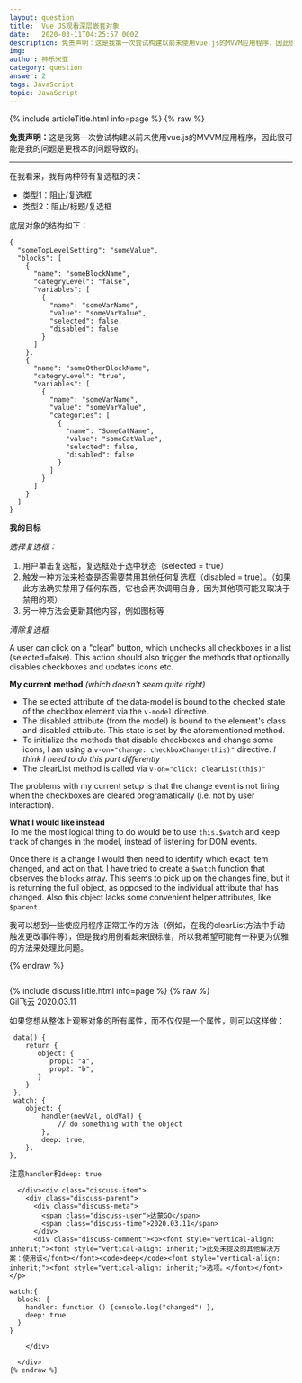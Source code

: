 ```yaml
---
layout: question
title:  Vue JS观看深层嵌套对象
date:   2020-03-11T04:25:57.000Z
description: 免责声明：这是我第一次尝试构建以前未使用vue.js的MVVM应用程序，因此很可能是我的问题是更根本的问题导致的。在我看来，我有两种带有复选框的块...
img: 
author: 神乐米亚
category: question
answer: 2
tags: JavaScript
topic: JavaScript
---
```

<div class="article-root">
  <div class="article">
    {% include articleTitle.html info=page %}
    {% raw %}
    <div class="article-content"><p><strong><font style="vertical-align: inherit;"><font style="vertical-align: inherit;">免责声明：</font></font></strong><font style="vertical-align: inherit;"><font style="vertical-align: inherit;">这是我第一次尝试构建以前未使用vue.js的MVVM应用程序，因此很可能是我的问题是更根本的问题导致的。</font></font></p>

<hr>

<p><font style="vertical-align: inherit;"><font style="vertical-align: inherit;">在我看来，我有两种带有复选框的块：</font></font></p>

<ul>
<li><font style="vertical-align: inherit;"><font style="vertical-align: inherit;">类型1：阻止/复选框</font></font></li>
<li><font style="vertical-align: inherit;"><font style="vertical-align: inherit;">类型2：阻止/标题/复选框</font></font></li>
</ul>

<p><font style="vertical-align: inherit;"><font style="vertical-align: inherit;">底层对象的结构如下：</font></font></p>

<pre><code>{<font></font>
  "someTopLevelSetting": "someValue",<font></font>
  "blocks": [<font></font>
    {<font></font>
      "name": "someBlockName",<font></font>
      "categryLevel": "false",<font></font>
      "variables": [<font></font>
        {<font></font>
          "name": "someVarName",<font></font>
          "value": "someVarValue",<font></font>
          "selected": false,<font></font>
          "disabled": false<font></font>
        }<font></font>
      ]<font></font>
    },<font></font>
    {<font></font>
      "name": "someOtherBlockName",<font></font>
      "categryLevel": "true",<font></font>
      "variables": [<font></font>
        {<font></font>
          "name": "someVarName",<font></font>
          "value": "someVarValue",<font></font>
          "categories": [<font></font>
            {<font></font>
              "name": "SomeCatName",<font></font>
              "value": "someCatValue",<font></font>
              "selected": false,<font></font>
              "disabled": false<font></font>
            }<font></font>
          ]<font></font>
        }<font></font>
      ]<font></font>
    }<font></font>
  ]<font></font>
}<font></font>
</code></pre>

<p><strong><font style="vertical-align: inherit;"><font style="vertical-align: inherit;">我的目标</font></font></strong></p>

<p><em><font style="vertical-align: inherit;"><font style="vertical-align: inherit;">选择复选框：</font></font></em></p>

<ol>
<li><font style="vertical-align: inherit;"><font style="vertical-align: inherit;">用户单击复选框，复选框处于选中状态（selected = true）</font></font></li>
<li><font style="vertical-align: inherit;"><font style="vertical-align: inherit;">触发一种方法来检查是否需要禁用其他任何复选框（disabled = true）。</font><font style="vertical-align: inherit;">（如果此方法确实禁用了任何东西，它也会再次调用自身，因为其他项可能又取决于禁用的项）</font></font></li>
<li><font style="vertical-align: inherit;"><font style="vertical-align: inherit;">另一种方法会更新其他内容，例如图标等</font></font></li>
</ol>

<p><em><font style="vertical-align: inherit;"><font style="vertical-align: inherit;">清除复选框</font></font></em></p>

<p>A user can click on a "clear" button, which unchecks all checkboxes in a list (selected=false). This action should also trigger the methods that optionally disables checkboxes and updates icons etc.</p>

<p><strong>My current method</strong> <em>(which doesn't seem quite right)</em><br></p>

<ul>
<li>The selected attribute of the data-model is bound to the checked
state of the checkbox element via the <code>v-model</code> directive.</li>
<li>The disabled attribute (from the model) is bound to the element's class and disabled attribute. This state is set by the aforementioned method.</li>
<li>To initialize the methods that disable checkboxes and change some icons, I am using a <code>v-on="change: checkboxChange(this)"</code> directive.
<em>I think I need to do this part differently</em></li>
<li>The clearList method is called via <code>v-on="click: clearList(this)"</code></li>
</ul>

<p>The problems with my current setup is that the change event is not firing when the checkboxes are cleared programatically (i.e. not by user interaction).</p>

<p><strong>What I would like instead</strong><br>
To me the most logical thing to do would be to use <code>this.$watch</code> and keep track of changes in the model, instead of listening for DOM events.</p>

<p>Once there is a change I would then need to identify which exact item changed, and act on that. I have tried to create a <code>$watch</code> function that observes the <code>blocks</code> array. This seems to pick up on the changes fine, but it is returning the full object, as opposed to the individual attribute that has changed. Also this object lacks some convenient helper attributes, like <code>$parent</code>.</p>

<p><font style="vertical-align: inherit;"><font style="vertical-align: inherit;">我可以想到一些使应用程序正常工作的方法（例如，在我的clearList方法中手动触发更改事件等），但是我的用例看起来很标准，所以我希望可能有一种更为优雅的方法来处理此问题。</font></font></p></div>
    {% endraw %}
  </div>
  <p style="height: 0;width:0;overflow: hidden;"> 第672篇《Vue JS观看深层嵌套对象》来自Winter(https://github.com/aiyld/aiyld.github.io)的站点</p>
  <div class="discuss-wrapper">
    {% include discussTitle.html info=page %}
    {% raw %}
    <div class="discuss-item">
        <div class="discuss-parent">
          <div class="discuss-meta">
            <span class="discuss-user">Gil飞云</span>
            <span class="discuss-time">2020.03.11</span>
          </div>
          <div class="discuss-comment"><p><font style="vertical-align: inherit;"><font style="vertical-align: inherit;">如果您想从整体上观察对象的所有属性，而不仅仅是一个属性，则可以这样做：</font></font></p>

<pre><code> data() {<font></font>
    return {<font></font>
       object: {<font></font>
          prop1: "a",<font></font>
          prop2: "b",<font></font>
       }    <font></font>
    }<font></font>
 },<font></font>
 watch: {<font></font>
    object: {<font></font>
        handler(newVal, oldVal) {<font></font>
            // do something with the object<font></font>
        },<font></font>
        deep: true,<font></font>
    },<font></font>
},<font></font>
</code></pre>

<p><font style="vertical-align: inherit;"><font style="vertical-align: inherit;">注意</font></font><code>handler</code><font style="vertical-align: inherit;"><font style="vertical-align: inherit;">和</font></font><code>deep: true</code></p></div>
        </div>
        
      </div><div class="discuss-item">
        <div class="discuss-parent">
          <div class="discuss-meta">
            <span class="discuss-user">达蒙GO</span>
            <span class="discuss-time">2020.03.11</span>
          </div>
          <div class="discuss-comment"><p><font style="vertical-align: inherit;"><font style="vertical-align: inherit;">此处未提及的其他解决方案：使用该</font></font><code>deep</code><font style="vertical-align: inherit;"><font style="vertical-align: inherit;">选项。</font></font></p>

<pre><code>watch:{<font></font>
  block: {<font></font>
    handler: function () {console.log("changed") },<font></font>
    deep: true<font></font>
  }<font></font>
}<font></font>
</code></pre></div>
        </div>
        
      </div>
    {% endraw %}
  </div>
<div>
